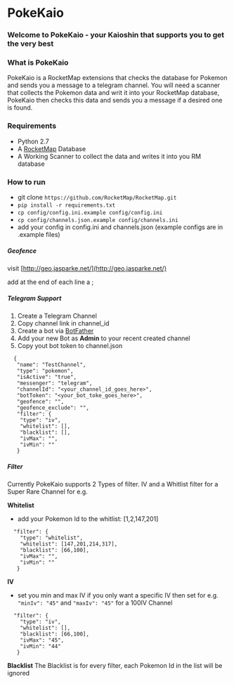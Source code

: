 # PokeKaio
### Welcome to PokeKaio - your Kaioshin that supports you to get the very best

### What is PokeKaio
PokeKaio is a RocketMap extensions that checks the database for Pokemon and sends you a message to a telegram channel.
You will need a scanner that collects the Pokemon data and writ it into your RocketMap database, PokeKaio then checks this data and sends you a message if a desired one is found.


### Requirements
* Python 2.7
* A [RocketMap](https://github.com/RocketMap/RocketMap) Database 
* A Working Scanner to collect the data and writes it into you RM database


### How to run

- git clone ```https://github.com/RocketMap/RocketMap.git```
- ```pip install -r requirements.txt ```
- ```cp config/config.ini.example config/config.ini```
- ```cp config/channels.json.example config/channels.ini```
- add your config in config.ini and channels.json (example configs are in .example files)


##### Geofence
visit [http://geo.jasparke.net/](http://geo.jasparke.net/)

add at the end of each line a  ; 


##### Telegram Support

1. Create a Telegram Channel
2. Copy channel link in channel_id
3. Create a bot via [BotFather](https://core.telegram.org/bots#6-botfather)
4. Add your new Bot as **Admin** to your recent created channel
5. Copy yout bot token to channel.json 
 
```
  {
   "name": "TestChannel",
   "type": "pokemon",
   "isActive": "true",
   "messenger": "telegram",
   "channelId": "<your_channel_id_goes_here>",
   "botToken": "<your_bot_toke_goes_here>",
   "geofence": "",
   "geofence_exclude": "",
   "filter": {
    "type": "iv",
    "whitelist": [],
    "blacklist": [],
    "ivMax": "",
    "ivMin": ""
   }

```
##### Filter
Currently PokeKaio supports 2 Types of filter. IV and a Whitlist filter for a Super Rare Channel for e.g.

**Whitelist**

* add your Pokemon Id to the whitlist: [1,2,147,201]

``` 
  "filter": {
    "type": "whitelist",
    "whitelist": [147,201,214,317],
    "blacklist": [66,100],
    "ivMax": "",
    "ivMin": ""
   }
```   
  

**IV** 
* set you min and max IV if you only want a specific IV then set for e.g. ```"minIv": "45"``` and ```"maxIv": "45"``` for a 100IV Channel
```  
  "filter": {
    "type": "iv",
    "whitelist": [],
    "blacklist": [66,100],
    "ivMax": "45",
    "ivMin": "44"
   }
```
**Blacklist** The Blacklist is for every filter, each Pokemon Id in the list will be ignored


